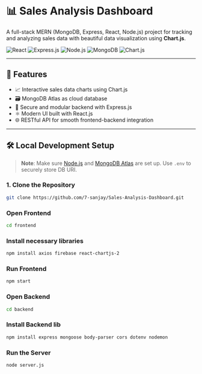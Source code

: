 # 📊 Sales Analysis Dashboard

A full-stack MERN (MongoDB, Express, React, Node.js) project for tracking and analyzing sales data with beautiful data visualization using **Chart.js**.

![React](https://img.shields.io/badge/React-20232A?style=for-the-badge&logo=react&logoColor=61DAFB)
![Express.js](https://img.shields.io/badge/Express.js-000000?style=for-the-badge&logo=express&logoColor=white)
![Node.js](https://img.shields.io/badge/Node.js-339933?style=for-the-badge&logo=node.js&logoColor=white)
![MongoDB](https://img.shields.io/badge/MongoDB-47A248?style=for-the-badge&logo=mongodb&logoColor=white)
![Chart.js](https://img.shields.io/badge/Chart.js-FF6384?style=for-the-badge&logo=chartdotjs&logoColor=white)

---

## 🚀 Features

- 📈 Interactive sales data charts using Chart.js
- 🗃️ MongoDB Atlas as cloud database
- 🔐 Secure and modular backend with Express.js
- ⚛️ Modern UI built with React.js
- 🌐 RESTful API for smooth frontend-backend integration

---

## 🛠️ Local Development Setup

> **Note**: Make sure [Node.js](https://nodejs.org/) and [MongoDB Atlas](https://www.mongodb.com/cloud/atlas) are set up. Use `.env` to securely store DB URI.

### 1. Clone the Repository

```bash
git clone https://github.com/7-sanjay/Sales-Analysis-Dashboard.git

```
### Open Frontend
```bash
cd frontend
```
### Install necessary libraries
```bash
npm install axios firebase react-chartjs-2 
```
### Run Frontend
```bash
npm start
```
### Open Backend
```bash
cd backend
```
### Install Backend lib
```bash
npm install express mongoose body-parser cors dotenv nodemon
```

### Run the Server
```bash
node server.js
```


